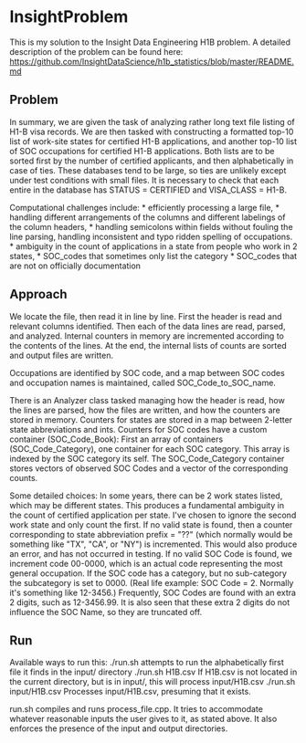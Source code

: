 # InsightProblem
This is my solution to the Insight Data Engineering H1B problem. A detailed description of the problem can be found here: https://github.com/InsightDataScience/h1b_statistics/blob/master/README.md

## Problem
In summary, we are given the task of analyzing rather long text file listing of H1-B visa records. We are then tasked with constructing a formatted top-10 list of work-site states for certified H1-B applications, and another top-10 list of SOC occupations for certified H1-B applications. Both lists are to be sorted first by the number of certified applicants, and then alphabetically in case of ties. These databases tend to be large, so ties are unlikely except under test conditions with small files. It is necessary to check that each entire in the database has STATUS = CERTIFIED and VISA_CLASS = H1-B.

Computational challenges include: 
	* efficiently processing a large file,
	* handling different arrangements of the columns and different labelings of the column headers, 
	* handling semicolons within fields without fouling the line parsing, handling inconsistent and typo ridden spelling of occupations. 
	* ambiguity in the count of applications in a state from people who work in 2 states,
	* SOC_codes that sometimes only list the category
	* SOC_codes that are not on officially documentation 

## Approach
We locate the file, then read it in line by line. First the header is read and relevant columns identified. Then each of the data lines are read, parsed, and analyzed. Internal counters in memory are incremented according to the contents of the lines. At the end, the internal lists of counts are sorted and output files are written.

Occupations are identified by SOC code, and a map between SOC codes and occupation names is maintained, called SOC_Code_to_SOC_name.

There is an Analyzer class tasked managing how the header is read, how the lines are parsed, how the files are written, and how the counters are stored in memory.
Counters for states are stored in a map between 2-letter state abbreviations and ints.
Counters for SOC codes have a custom container (SOC_Code_Book): First an array of containers (SOC_Code_Category), one container for each SOC category. This array is indexed by the SOC category its self. The SOC_Code_Category container stores vectors of observed SOC Codes and a vector of the corresponding counts.

Some detailed choices:
In some years, there can be 2 work states listed, which may be different states. This produces a fundamental ambiguity in the count of certified application per state. I've chosen to ignore the second work state and only count the first.
If no valid state is found, then a counter corresponding to state abbreviation prefix = "??" (which normally would be something like "TX", "CA", or "NY") is incremented. This would also produce an error, and has not occurred in testing.
If no valid SOC Code is found, we increment code 00-0000, which is an actual code representing the most general occupation. If the SOC code has a category, but no sub-category the subcategory is set to 0000. (Real life example: SOC Code = 2. Normally it's something like 12-3456.)
Frequently, SOC Codes are found with an extra 2 digits, such as 12-3456.99. It is also seen that these extra 2 digits do not influence the SOC Name, so they are truncated off.

## Run 
Available ways to run this:
./run.sh               attempts to run the alphabetically first file it finds in the input/ directory
./run.sh H1B.csv       If H1B.csv is not located in the current directory, but is in input/, this will process input/H1B.csv
./run.sh input/H1B.csv Processes input/H1B.csv, presuming that it exists.

run.sh compiles and runs process_file.cpp. It tries to accommodate whatever reasonable inputs the user gives to it, as stated above. It also enforces the presence of the input and output directories.

